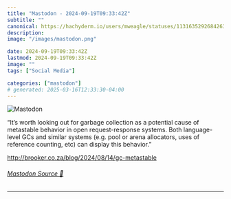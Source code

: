 ```yaml
---
title: "Mastodon - 2024-09-19T09:33:42Z"
subtitle: ""
canonical: https://hachyderm.io/users/mweagle/statuses/113163529268426345
description:
image: "/images/mastodon.png"

date: 2024-09-19T09:33:42Z
lastmod: 2024-09-19T09:33:42Z
image: ""
tags: ["Social Media"]

categories: ["mastodon"]
# generated: 2025-03-16T12:33:30-04:00
---
```

![Mastodon](/images/mastodon.png)

<p>“It’s worth looking out for garbage collection as a potential cause of metastable behavior in open request-response systems. Both language-level GCs and similar systems (e.g. pool or arena allocators, uses of reference counting, etc) can display this behavior.”</p><p><a href="http://brooker.co.za/blog/2024/08/14/gc-metastable" target="_blank" rel="nofollow noopener noreferrer" translate="no"><span class="invisible">http://</span><span class="ellipsis">brooker.co.za/blog/2024/08/14/</span><span class="invisible">gc-metastable</span></a></p>


###### [Mastodon Source 🐘](https://hachyderm.io/@mweagle/113163529268426345)

___
